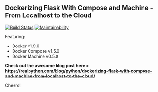## Dockerizing Flask With Compose and Machine - From Localhost to the Cloud
[![Build Status](https://travis-ci.org/typenil/flask-docker.svg?branch=master)](https://travis-ci.org/typenil/flask-docker)
[![Maintainability](https://api.codeclimate.com/v1/badges/c14f2bd3491462fadce9/maintainability)](https://codeclimate.com/github/typenil/flask-docker/maintainability)

Featuring:

- Docker v1.9.0
- Docker Compose v1.5.0
- Docker Machine v0.5.0

**Check out the awesome blog post here > https://realpython.com/blog/python/dockerizing-flask-with-compose-and-machine-from-localhost-to-the-cloud/**

Cheers!
